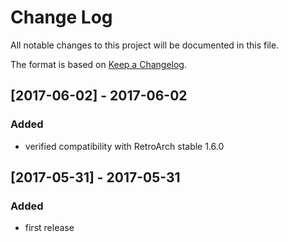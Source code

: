 # Change Log
All notable changes to this project will be documented in this file.

The format is based on [Keep a Changelog](http://keepachangelog.com/).

## [2017-06-02] - 2017-06-02
### Added
- verified compatibility with RetroArch stable 1.6.0

## [2017-05-31] - 2017-05-31
### Added
- first release
